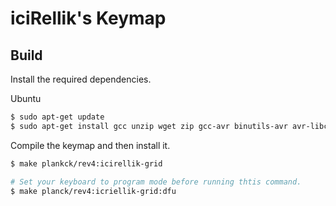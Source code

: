 # iciRellik's Keymap

## Build

Install the required dependencies.

Ubuntu

```sh
$ sudo apt-get update
$ sudo apt-get install gcc unzip wget zip gcc-avr binutils-avr avr-libc dfu-programmer dfu-util gcc-arm-none-eabi binutils-arm-none-eabi libnewlib-arm-none-eabi
```


Compile the keymap and then install it.

```sh
$ make plankck/rev4:icirellik-grid

# Set your keyboard to program mode before running thtis command.
$ make planck/rev4:icriellik-grid:dfu
```
